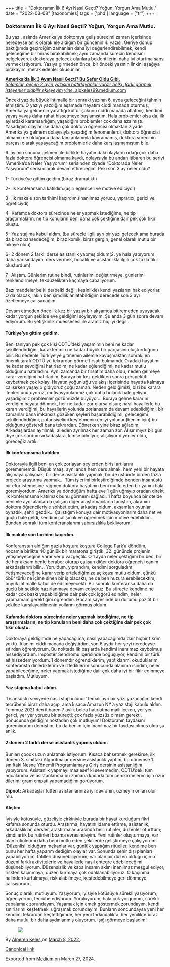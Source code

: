 +++
title = "Doktoramın İlk 6 Ayı Nasıl Geçti? Yoğun, Yorgun Ama Mutlu."
date = "2022-03-08"
[taxonomies]
tags = ['phd']
language = ["tr"]
+++

<article class="h-entry">
 <section class="e-content" data-field="body">
  <section class="section section--body section--first section--last" name="31f1">
   <div class="section-content">
    <div class="section-inner sectionLayout--insetColumn">
     <h3 class="graf graf--h3 graf--leading graf--title" id="0c9b" name="0c9b">
      Doktoramın İlk 6 Ayı Nasıl Geçti? Yoğun, Yorgun Ama Mutlu.
     </h3>
     <p class="graf graf--p graf-after--h3" id="9f48" name="9f48">
      Bu yazı, aslında Amerika’ya doktoraya geliş sürecimi zaman içerisinde neredeyse anlık olarak ele aldığım bir güncenin 4. yazısı. Geriye dönüp baktığımda geçirdiğim zamanları daha iyi değerlendirebilmek, kendi geleceğime bir miras bırakabilmek; aynı zamanda sürecin kendisini belgeleyerek doktoraya gelecek olanlara beklentilerini daha iyi oturtma şansı vermek istiyorum. Yazıya girmeden önce, bir önceki yazının linkini aşağıya bırakayım, merak edenler okusunlar.
     </p>
     <div class="graf graf--mixtapeEmbed graf-after--p" id="184c" name="184c">
      <a class="markup--anchor markup--mixtapeEmbed-anchor" data-href="https://alpkeles99.medium.com/amerikada-i%CC%87lk-3-ay%C4%B1m-nas%C4%B1l-ge%C3%A7ti-bu-sefer-oldu-gibi-5975661a525b" href="https://alpkeles99.medium.com/amerikada-i%CC%87lk-3-ay%C4%B1m-nas%C4%B1l-ge%C3%A7ti-bu-sefer-oldu-gibi-5975661a525b" title="https://alpkeles99.medium.com/amerikada-i%CC%87lk-3-ay%C4%B1m-nas%C4%B1l-ge%C3%A7ti-bu-sefer-oldu-gibi-5975661a525b">
       <strong class="markup--strong markup--mixtapeEmbed-strong">
        Amerika’da İlk 3 Ayım Nasıl Geçti? Bu Sefer Oldu Gibi.
       </strong>
       <br/>
       <em class="markup--em markup--mixtapeEmbed-em">
        Selamlar, geçen 2 ayın yazısını hatırlayanlar vardır belki, farkı görmek isteyenler olabilir ekleyeyim yine.
       </em>
       alpkeles99.medium.com
      </a>
      <a class="js-mixtapeImage mixtapeImage u-ignoreBlock" data-media-id="5c9f89c6e9957b51a14bd17feb1293a4" data-thumbnail-img-id="1*Wib3QJKIwxU245U8OB1fBA.jpeg" href="https://alpkeles99.medium.com/amerikada-i%CC%87lk-3-ay%C4%B1m-nas%C4%B1l-ge%C3%A7ti-bu-sefer-oldu-gibi-5975661a525b" style="background-image: url(https://cdn-images-1.medium.com/fit/c/160/160/1*Wib3QJKIwxU245U8OB1fBA.jpeg);">
      </a>
     </div>
     <p class="graf graf--p graf-after--mixtapeEmbed" id="4cc6" name="4cc6">
      Önceki yazıda büyük ihtimalle bir sonraki yazının 6. ayda geleceğini tahmin etmiştim. O yazıyı yazdığım aşamada hayatım ciddi manada oturmuş, Amerika’ya gelmenin yarattığı kültür şokunu ciddi manada atlatmış, kendimi yavaş yavaş daha rahat hissetmeye başlamıştım. Hala problemler olsa da, ilk aylardaki karamsarlığım, yaşadığım problemler çok daha azalmıştı. Yaşadığım olaylar ise daha çok doktora öğrencisi olmaktan ziyade Amerika’ya gelmem dolayısıyla yaşadığım fenomenlerdi, doktora öğrencisi olmanın ne olduğunu daha tam anlamıyla kavramamış, doktora sürecinin parçası olarak yaşayacağım problemlerle daha karşılaşmamıştım bile.
     </p>
     <p class="graf graf--p graf-after--p" id="e606" name="e606">
      6. ayımın sonuna gelmem ile birlikte hayatımdaki olayların odağı çok daha fazla doktora öğrencisi olmama kaydı, dolayısıyla bu andan itibaren bu seriyi “Amerika’da Neler Yaşıyorum“ serisinden ziyade “Doktorada Neler Yaşıyorum” serisi olarak devam ettireceğim. Peki son 3 ay neler oldu?
     </p>
     <p class="graf graf--p graf-after--p" id="a601" name="a601">
      1- Türkiye’ye gittim geldim.(biraz dramatikti)
     </p>
     <p class="graf graf--p graf-after--p" id="022c" name="022c">
      2- İlk konferansıma katıldım.(aşırı eğlenceli ve motive ediciydi)
     </p>
     <p class="graf graf--p graf-after--p" id="c475" name="c475">
      3- İlk makale son tarihimi kaçırdım.(inanılmaz yorucu, yıpratıcı, gerici ve öğreticiydi)
     </p>
     <p class="graf graf--p graf-after--p" id="61b9" name="61b9">
      4- Kafamda doktora sürecinde neler yapmak istediğime, ne tip araştırmaların, ne tip konuların beni daha çok çektiğine dair pek çok fikir oluştu.
     </p>
     <p class="graf graf--p graf-after--p" id="b7ae" name="b7ae">
      5- Yaz stajıma kabul aldım. (bu süreçle ilgili ayrı bir yazı gelecek ama burada da biraz bahsedeceğim, biraz komik, biraz gergin, genel olarak mutlu bir hikaye oldu)
     </p>
     <p class="graf graf--p graf-after--p" id="e047" name="e047">
      6- 2 dönem 2 farklı derse asistanlık yapmış oldum(2. ye hala yapıyorum daha yarısındayım, ders vermek, hocalık ve asistanlıkla ilgili çok fazla fikir oluşturdum)
     </p>
     <p class="graf graf--p graf-after--p" id="c695" name="c695">
      7- Alıştım. Günlerim rutine bindi, rutinlerimi değiştirmeye, günlerimi renklendirmeye, tekdüzelikten kaçmaya çabalıyorum.
     </p>
     <p class="graf graf--p graf-after--p" id="0253" name="0253">
      Bazı maddeler belki de(belki değil, kesinlikle) kendi yazılarını hak ediyorlar. O da olacak, lakin ben şimdilik anlatabildiğim derecede son 3 ayı özetlemeye çalışacağım.
     </p>
     <p class="graf graf--p graf-after--p" id="8d74" name="8d74">
      Devam etmeden önce ilk kez bir yazıyı bir akşamda bitiremeden uyuyacak kadar yorgun şekilde eve geldiğimi söyleyeyim. Şu anda 3 gün sonra devam ediyorum. Bu yetişkinlik müessesesi ile aramız hiç iyi değil…
     </p>
     <h4 class="graf graf--h4 graf-after--p" id="4ea3" name="4ea3">
      Türkiye’ye gittim geldim.
     </h4>
     <p class="graf graf--p graf-after--h4" id="f8c9" name="f8c9">
      Beni tanıyan pek çok kişi ODTÜ’deki yaşamımın beni ne kadar şekillendirdiğini, karakterimin ne kadar büyük bir parçasını oluşturduğunu bilir. Bu nedenle Türkiye’ye gitmemin ailemle kavuşmaktan sonraki en önemli tarafı ODTÜ’yü tekrardan görme fırsatı bulmamdı. Oradaki hayatımı ne kadar sevdiğimi hatırladım, ne kadar eğlendiğimi, ne kadar mutlu olduğumu hatırladım. Aynı zamanda bir fırsatım daha oldu, neden gelmeye karar verdiğimi hatırladım. Buraya bir kez geldikten sonra perspektifi kaybetmek çok kolay. Hayatın yoğunluğu ve akışı içerisinde hayatta kalmaya çalışırken yaşayıp gidiyoruz çoğu zaman. Neden geldiğimizi, bizi bu karara itenleri unutuyoruz, motivasyonlarımız çok daha bulanık hale geliyor, yaşadığımız problemler gözümüzde büyüyor… Buraya gelme kararını verdiğim hayata dönmek, her ne kadar zor olursa olsun; nasıl hayallerle bu kararı verdiğimi, bu hayallerin yolunda zorlansam da devam edebildiğimi, bir zamanlar bana imkansız gözüken şeyleri başarabildiğimi, geleceğimi şekillendirdiğimi, potansiyelimi keşfetmenin en iyi yolunun(benim için) bu olduğunu gösterdi bana tekrardan. Dönerken yine biraz ağladım. Arkadaşlardan ayrılmak, aileden ayrılmak her zaman zor. Alışır mıyız bir gün diye çok sordum arkadaşlara, kimse bilmiyor; alışılıyor diyenler oldu, göreceğiz artık.
     </p>
     <h4 class="graf graf--h4 graf-after--p" id="82d0" name="82d0">
      İlk konferansıma katıldım.
     </h4>
     <p class="graf graf--p graf-after--h4" id="f9ea" name="f9ea">
      Doktorayla ilgili beni en çok zorlayan şeylerden birisi artılarını göremememdi. Düşük maaş, aynı anda hem ders almak, hem yeni bir hayata alışmaya çalışmak, bir derse asistanlık yapmak, bir de üstünde birden fazla projede araştırma yapmak… Tüm işlerimi birleştirdiğimde benden insanüstü bir efor istemesine rağmen doktora hayatının beni mutlu eden bir yanını hala göremiyordum. Amerika’ya döndüğüm hafta eve 1 gün uğrayıp oradan direkt ilk konferansıma katılmak bunu görmemi sağladı. 1 hafta boyunca bir otelde benimle aynı alanlarda çalışan diğer araştırmacılarla tanıştım, akranım doktora öğrencileriyle sohbet ettim, arkadaş oldum, akşamları oyunlar oynadık, şehri gezdik… Çalıştığım konuya dair motivasyonlarım daha net ve güçlü hale geldi, kendimi çalışmak ve öğrenmek için motive edebildim. Bundan sonraki tüm konferanslarımı sabırsızlıkla bekliyorum!
     </p>
     <h4 class="graf graf--h4 graf-after--p" id="1c89" name="1c89">
      İlk makale son tarihimi kaçırdım.
     </h4>
     <p class="graf graf--p graf-after--h4" id="81bc" name="81bc">
      Konferanstan aldığım gazla koştura koştura College Park’a döndüm, hocamla birlikte 40 günlük bir maratona giriştik. 32. gününde projenin yetişmeyeceğine karar verip vazgeçtik. O 1 ayda neler çektiğimi bir ben, bir de her akşam benle beraber oturup çalışan diğer doktora öğrencisi canım arkadaşlarım bilir… Yoruldum, yıprandım, kendimi sorguladım. Yetişmeyeceğine karar verip ertelediğimize açıkçası mutlu oldum, çünkü öbür türlü ne içime sinen bir iş olacaktı, ne de ben huzura erebilecektim, büyük ihtimalle kabul de edilmeyecekti. Bir sonraki konferansa daha da güçlü bir şekilde hazırlanmaya devam ediyoruz. Bu süreçte kendime ne kadar çok baskı yapabildiğime dair pek çok içgörü edindim, neler yapmamam gerektiğini öğrendim. Hocam sayesinde bu durumu pozitif bir şekilde karşılayabilmenin yollarını görmüş oldum.
     </p>
     <h4 class="graf graf--h4 graf-after--p" id="5118" name="5118">
      Kafamda doktora sürecinde neler yapmak istediğime, ne tip araştırmaların, ne tip konuların beni daha çok çektiğine dair pek çok fikir oluştu.
     </h4>
     <p class="graf graf--p graf-after--h4" id="5631" name="5631">
      Doktoraya geldiğimde ne yapacağıma, nasıl yapacağımda dair hiçbir fikrim yoktu. Alanımı ciddi manada değiştirdim, son 6 aydır her şeyi neredeyse sıfırdan öğreniyorum. Bu noktada ilk başlarda kendimi inanılmaz kaybolmuş hissediyordum. Imposter Sendromu içerisinde boğuşuyor, kendimi bir türlü ait hissedemiyordum. 1 dönemdir öğrendiklerim, yaptıklarım, okuduklarım, konferansta dinlediklerim ve izlediklerim sonucunda alanıma ısındım, neler yapabileceğime, neler yapmak istediğime dair çok daha iyi bir fikir edinmeye başladım. Mutluyum.
     </p>
     <h4 class="graf graf--h4 graf-after--p" id="fce4" name="fce4">
      Yaz stajıma kabul aldım.
     </h4>
     <p class="graf graf--p graf--startsWithSingleQuote graf-after--h4" id="6459" name="6459">
      ‘Lisansüstü seviyede nasıl staj bulunur’ temalı ayrı bir yazı yazacağım kendi tecrübemi biraz daha açıp, ama kısaca Amazon NY’a yaz stajı kabulu aldım. Temmuz 2021'den itibaren 7 aylık bolca hatırlatma maili içeren, yer yer gerici, yer yer yorucu bir süreçti; çok fazla yüzsüz olmam gerekti. Sonucunda geldiğim noktadan çok mutluyum! Doktoranın faydasını göremiyorum demiştim, bu da benim için inanılmaz bir faydası olmuş oldu şu anlık.
     </p>
     <h4 class="graf graf--h4 graf-after--p" id="8112" name="8112">
      2 dönem 2 farklı derse asistanlık yapmış oldum.
     </h4>
     <p class="graf graf--p graf-after--h4" id="893d" name="893d">
      Bunları çoook uzun anlatmak istiyorum. Kısaca bahsetmek gerekirse, ilk dönem 3. sınıftaki Algoritmalar dersine asistanlık yaptım, bu dönemse 1. sınıftaki Nesne Yönemli Programlamaya Giriş dersinin asistanlığını yapıyorum. Asistanlık yapmayı maalesef ki sevemedim, ODTÜ’deki tüm hocalarıma ve asistanlarıma bu zamana kadarki tüm çemkirmelerim için özür dilerim; gram empati yapamadığımı görüyorum.
     </p>
     <p class="graf graf--p graf-after--p" id="ff54" name="ff54">
      <strong class="markup--strong markup--p-strong">
       Dipnot:
      </strong>
      Arkadaşlar lütfen asistanlarınıza iyi davranın, üzmeyin onları olur mu.
     </p>
     <h4 class="graf graf--h4 graf-after--p" id="29a0" name="29a0">
      Alıştım.
     </h4>
     <p class="graf graf--p graf-after--h4" id="2c96" name="2c96">
      İyisiyle kötüsüyle, güzeliyle çirkiniyle burada bir hayat kurduğum fikri kafama sonunda oturdu. Araştırma, hayatını idame ettirme, asistanlık, arkadaşlıklar, dersler, araştırmalar arasında belli rutinler, düzenler oturttum; şimdi artık bu rutinleri bozma evresindeyim. Yeni rutinler oluşturmaya, var olan rutinlerimi daha beni mutlu eden şekillerde geliştirmeye çalışıyorum. ‘Düzenlisi’ olduğum mekanlar var, günlük yaptığım ritüeller, kendime ben bunu her hafta yaparım dediğim olaylar var. Sonunda şehir dışı planları yapabiliyorum, tatilleri düşünebiliyorum, var olan bir düzen olduğu için o düzeni farklı aktivitelerle ve hayallerle nasıl entegre edebileceğimi düşünebiliyorum. Düzensizlik ve kaos insanın aklını inanılmaz meşgul ediyor, riskten kaçınmaya, düzen kurmaya çok odaklanabiliyoruz. O kaçınma halinden kurtulmaya, risk alabilmeye, keşfedebilmeye geri dönmeye çalışıyorum.
     </p>
     <p class="graf graf--p graf-after--p" id="7814" name="7814">
      Sonuç olarak, mutluyum. Yaşıyorum, iyisiyle kötüsüyle sürekli yaşıyorum, öğreniyorum, tecrübe ediyorum. Yoruluyorum, hala çok yorgunum, sürekli çabalamak zorundayım. Yaşamak için emek göstermek zorundayım, kendi sınırlarımı keşfetmek, uğraşmak zorundayım. Bunların soncundaysa yeni her kendimi tekrardan keşfettiğimde, her yeni farkındalıkta, her yenilikte biraz daha mutlu, bir daha aydınlanmış oluyorum. Işığı görmeye başladım!
     </p>
     <figure class="graf graf--figure graf-after--p graf--trailing" id="dd34" name="dd34">
      <img class="graf-image" data-height="306" data-image-id="1*SYRZgG5GS1H1ezp1AZQ6CA.jpeg" data-is-featured="true" data-width="612" src="https://cdn-images-1.medium.com/max/800/1*SYRZgG5GS1H1ezp1AZQ6CA.jpeg"/>
     </figure>
    </div>
   </div>
  </section>
 </section>
 <footer>
  <p>
   By
   <a class="p-author h-card" href="https://medium.com/@alpkeles99">
    Alperen Keleş
   </a>
   on
   <a href="https://medium.com/p/8ee8faa9e94b">
    <time class="dt-published" datetime="2022-03-08T05:55:00.068Z">
     March 8, 2022
    </time>
   </a>
   .
  </p>
  <p>
   <a class="p-canonical" href="https://medium.com/@alpkeles99/doktoram%C4%B1n-i%CC%87lk-6-ay%C4%B1-nas%C4%B1l-ge%C3%A7ti-yo%C4%9Fun-yorgun-ama-mutlu-8ee8faa9e94b">
    Canonical link
   </a>
  </p>
  <p>
   Exported from
   <a href="https://medium.com">
    Medium
   </a>
   on March 27, 2024.
  </p>
 </footer>
</article>

